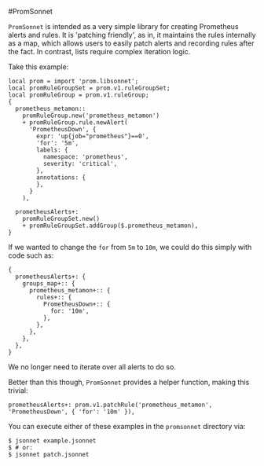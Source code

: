 #PromSonnet

`PromSonnet` is intended as a very simple library for creating Prometheus
alerts and rules. It is 'patching friendly', as in, it maintains the
rules internally as a map, which allows users to easily patch alerts and
recording rules after the fact. In contrast, lists require complex
iteration logic.

Take this example:

```
local prom = import 'prom.libsonnet';
local promRuleGroupSet = prom.v1.ruleGroupSet;
local promRuleGroup = prom.v1.ruleGroup;
{
  prometheus_metamon::
    promRuleGroup.new('prometheus_metamon')
    + promRuleGroup.rule.newAlert(
      'PrometheusDown', {
        expr: 'up{job="prometheus"}==0',
        'for': '5m',
        labels: {
          namespace: 'prometheus',
          severity: 'critical',
        },
        annotations: {
        },
      }
    ),

  prometheusAlerts+:
    promRuleGroupSet.new()
    + promRuleGroupSet.addGroup($.prometheus_metamon),
}
```

If we wanted to change the `for` from `5m` to `10m`, we could do this
simply with code such as:

```
{
  prometheusAlerts+: {
    groups_map+:: {
      prometheus_metamon+:: {
        rules+:: {
          PrometheusDown+:: {
            for: '10m',
          },
        },
      },
    },
  },
}
```

We no longer need to iterate over all alerts to do so.

Better than this though, `PromSonnet` provides a helper function, making
this trivial:
```
prometheusAlerts+: prom.v1.patchRule('prometheus_metamon', 'PrometheusDown', { 'for': '10m' }),
```

You can execute either of these examples in the `promsonnet` directory
via:
```
$ jsonnet example.jsonnet
$ # or:
$ jsonnet patch.jsonnet
```
